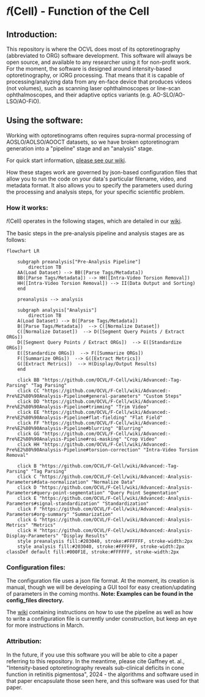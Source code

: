 # 𝑓(Cell) - Function of the Cell

## Introduction:
This repository is where the OCVL does most of its optoretinography (abbreviated to ORG) software development. This software will always be open source, and available to any researcher using it for non-profit work. For the moment, the software is designed around intensity-based optoretinography, or iORG processing. That means that it is capable of processing/analyzing data from any en-face device that produces videos (not volumes), such as scanning laser ophthalmoscopes or line-scan ophthalmoscopes, and their adaptive optics variants (e.g. AO-SLO/AO-LSO/AO-FiO).

## Using the software:
Working with optoretinograms often requires supra-normal processing of AOSLO/AOLSO/AOOCT datasets, so we have broken optoretinogram generation into a "pipeline" stage and an "analysis" stage. 

For quick start information, [please see our wiki](https://github.com/OCVL/F-Cell/wiki/Quick-Start).

How these stages work are governed by json-based configuration files that allow you to run the code on your data's particular filename, video, and metadata format. It also allows you to specify the parameters used during the processing and analysis steps, for your specific scientific problem.


### How it works:
𝑓(Cell) operates in the following stages, which are detailed in our [wiki](https://github.com/OCVL/F-Cell/wiki).


The basic steps in the pre-analysis pipeline and analysis stages are as follows:
```mermaid
flowchart LR

    subgraph preanalysis["Pre-Analysis Pipeline"]
        direction TB
    AA(Load Dataset) --> BB([Parse Tags/Metadata])
    BB([Parse Tags/Metadata]) --> HH([Intra-Video Torsion Removal])
    HH([Intra-Video Torsion Removal]) --> II(Data Output and Sorting)
    end

    preanalysis --> analysis

    subgraph analysis["Analysis"]
        direction TB
    A(Load Dataset) --> B([Parse Tags/Metadata])
    B([Parse Tags/Metadata])  --> C([Normalize Dataset])
    C([Normalize Dataset])  --> D([Segment Query Points / Extract ORGs])
    D([Segment Query Points / Extract ORGs])  --> E([Standardize ORGs])
    E([Standardize ORGs])  --> F([Summarize ORGs])
    F([Summarize ORGs])  --> G([Extract Metrics])
    G([Extract Metrics])  --> H(Display/Output Results)
    end
    
    click BB "https://github.com/OCVL/F-Cell/wiki/Advanced:-Tag-Parsing" "Tag Parsing"
    click CC "https://github.com/OCVL/F-Cell/wiki/Advanced:-Pre%E2%80%90Analysis-Pipeline#general-parameters" "Custom Steps"
    click DD "https://github.com/OCVL/F-Cell/wiki/Advanced:-Pre%E2%80%90Analysis-Pipeline#trimming" "Trim Video"
    click EE "https://github.com/OCVL/F-Cell/wiki/Advanced:-Pre%E2%80%90Analysis-Pipeline#flat-fielding" "Flat Field"
    click FF "https://github.com/OCVL/F-Cell/wiki/Advanced:-Pre%E2%80%90Analysis-Pipeline#blurring" "Blurring"
    click GG "https://github.com/OCVL/F-Cell/wiki/Advanced:-Pre%E2%80%90Analysis-Pipeline#roi-masking" "Crop Video"
    click HH "https://github.com/OCVL/F-Cell/wiki/Advanced:-Pre%E2%80%90Analysis-Pipeline#torsion-correction" "Intra-Video Torsion Removal"

    click B "https://github.com/OCVL/F-Cell/wiki/Advanced:-Tag-Parsing" "Tag Parsing"
    click C "https://github.com/OCVL/F-Cell/wiki/Advanced:-Analysis-Parameters#data-normalization" "Normalize Data"
    click D "https://github.com/OCVL/F-Cell/wiki/Advanced:-Analysis-Parameters#query-point-segmentation" "Query Point Segmentation"
    click E "https://github.com/OCVL/F-Cell/wiki/Advanced:-Analysis-Parameters#signal-standardization" "Standardization"
    click F "https://github.com/OCVL/F-Cell/wiki/Advanced:-Analysis-Parameters#org-summary" "Summarization"
    click G "https://github.com/OCVL/F-Cell/wiki/Advanced:-Analysis-Metrics" "Metrics"
    click H "https://github.com/OCVL/F-Cell/wiki/Advanced:-Analysis-Display-Parameters" "Display Results"
    style preanalysis fill:#203040, stroke:#FFFFFF, stroke-width:2px
    style analysis fill:#203040, stroke:#FFFFFF, stroke-width:2px
classDef default fill:#000F1E, stroke:#FFFFFF, stroke-width:2px
```

### Configuration files:
The configuration file uses a json file format. At the moment, its creation is manual, though we will be developing a GUI tool for easy creation/updating of parameters in the coming months. **Note: Examples can be found in the config_files directory.**

The [wiki](https://github.com/OCVL/F-Cell/wiki) containing instructions on how to use the pipeline as well as how to write a configuration file is currently under construction, but keep an eye for more instructions in March.

### Attribution:
In the future, if you use this software you will be able to cite a paper referring to this repository. In the meantime, please cite Gaffney et. al., "Intensity-based optoretinography reveals sub-clinical deficits in cone function in retinitis pigmentosa", 2024 - the algorithms and software used in that paper encapsulate those seen here, and this software was used for that paper.
